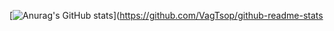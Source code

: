 [![Anurag's GitHub stats](https://github-readme-stats.vercel.app/api?username=VagTsop)](https://github.com/VagTsop/github-readme-stats


<!DOCTYPE html>
<html>
<head>
    <meta charset="utf-8">
    <title></title>
     <script src="/dist/github-widget.esm.mjs" type="module"></script>
</head>
<body>
  <github-w user="VagTsop">
    <profile-info 
        data-theme="light"
        data-company="true"
        data-bio="false"
        >
    </profile-info>
</github-w>

</body>
</html>




